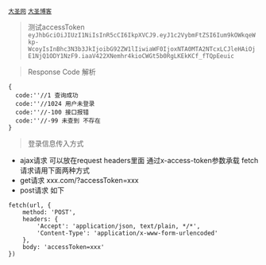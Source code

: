 
<a href='http://59.110.143.111' target="_blank">`大圣网`</a>
<a href='http://59.110.143.111/blog/' target="_blank">`大圣博客`</a>

>测试accessToken
`eyJhbGciOiJIUzI1NiIsInR5cCI6IkpXVCJ9.eyJ1c2VybmFtZSI6Ium9kOWkqeWkp-WcoyIsInBhc3N3b3JkIjoibG92ZW1lIiwiaWF0IjoxNTA0MTA2NTcxLCJleHAiOjE1NjQ1ODY1NzF9.iaaV422XNemhr4kioCWGt5b0RgLKEkKCf_fTQpEeuic`

>Response Code 解析

```
{
  code:''//1 查询成功
  code:''//1024 用户未登录
  code:''//-100 接口报错
  code:''//-99 未查到 不存在
}
```

>登录信息传入方式 
- ajax请求 可以放在request headers里面 通过x-access-token参数承载 fetch请求请用下面两种方式
- get请求 xxx.com/?accessToken=xxx
- post请求 如下 
```
fetch(url, {
    method: 'POST',
    headers: {
        'Accept': 'application/json, text/plain, */*',
        'Content-Type': 'application/x-www-form-urlencoded'
    },
    body: 'accessToken=xxx'
})
```


    
